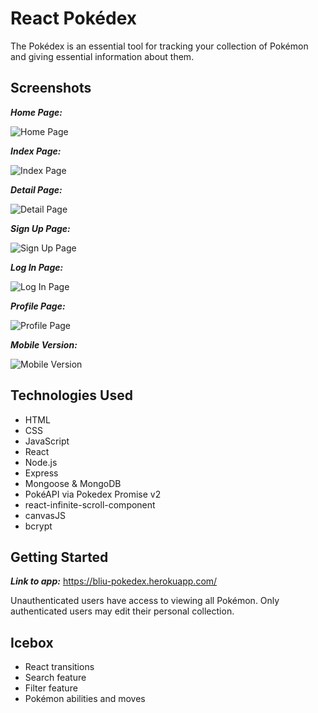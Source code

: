 React Pokédex
=============

The Pokédex is an essential tool for tracking your collection of Pokémon and giving essential information about them.


Screenshots
-----------

**_Home Page:_**

![](https://i.imgur.com/5TgLvVb.png "Home Page")

**_Index Page:_**

![](https://i.imgur.com/WOuvB6o.png "Index Page")

**_Detail Page:_**

![](https://i.imgur.com/PHF1gsx.png "Detail Page")

**_Sign Up Page:_**

![](https://i.imgur.com/W4TRnqP.png "Sign Up Page")

**_Log In Page:_**

![](https://i.imgur.com/XrwKRbT.png "Log In Page")

**_Profile Page:_**

![](https://i.imgur.com/fU4VOPM.png "Profile Page")

**_Mobile Version:_**

![](https://i.imgur.com/Igh36RU.png "Mobile Version")


Technologies Used
-----------------

* HTML
* CSS
* JavaScript
* React
* Node.js
* Express
* Mongoose & MongoDB
* PokéAPI via Pokedex Promise v2
* react-infinite-scroll-component
* canvasJS
* bcrypt


Getting Started
---------------

**_Link to app:_** https://bliu-pokedex.herokuapp.com/

Unauthenticated users have access to viewing all Pokémon. Only authenticated users may edit their personal collection.


Icebox
------

* React transitions
* Search feature
* Filter feature
* Pokémon abilities and moves